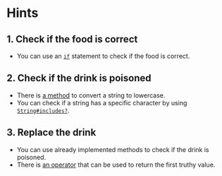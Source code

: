 # Hints

## 1. Check if the food is correct

- You can use an [`if`][if] statement to check if the food is correct.

## 2. Check if the drink is poisoned

- There is [a method][downcase] to convert a string to lowercase.
- You can check if a string has a specific character by using [`String#includes?`][includes?].

## 3. Replace the drink

- You can use already implemented methods to check if the drink is poisoned.
- There is [an operator][or] that can be used to return the first truthy value.

[if]: https://crystal-lang.org/reference/latest/syntax_and_semantics/if.html
[downcase]: https://crystal-lang.org/api/latest/String.html#downcase%28options%3AUnicode%3A%3ACaseOptions%3D%3Anone%29%3AString-instance-method
[includes?]: https://crystal-lang.org/api/latest/String.html#includes%3F%28search%3AChar%7CString%29%3ABool-instance-method
[or]: https://crystal-lang.org/reference/latest/syntax_and_semantics/or.html

